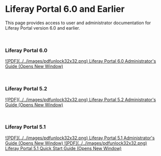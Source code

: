 # Liferay Portal 6.0 and Earlier [](id=liferay-portal-documentation)

This page provides access to user and administrator documentation for Liferay
Portal version 6.0 and earlier.

<p>&nbsp;</p>

### Liferay Portal 6.0 [](id=liferay-portal-6-0)

<a href="/documents/10184/359510/liferay-administrator-guide-6.0.pdf" target="_blank">
![PDF](../../images/pdfunlock32x32.png) Liferay Portal 6.0 Administrator's Guide
<span class="opens-new-window-accessible">(Opens New Window)</span>
</a>

<p>&nbsp;</p>

### Liferay Portal 5.2 [](id=liferay-portal-5-2)

<a href="/documents/10184/359510/liferay-administrator-guide-5.2.pdf" target="_blank">
![PDF](../../images/pdfunlock32x32.png) Liferay Portal 5.2 Administrator's Guide
<span class="opens-new-window-accessible">(Opens New Window)</span>
</a>

<p>&nbsp;</p>

### Liferay Portal 5.1 [](id=liferay-portal-5-1)

<a href="/documents/10184/359510/liferay-administrator-guide-5.1.pdf" target="_blank">
![PDF](../../images/pdfunlock32x32.png) Liferay Portal 5.1 Administrator's Guide
<span class="opens-new-window-accessible">(Opens New Window)</span>
</a>

<a href="/documents/10184/359510/liferay-quick-start-guide-5.1.pdf" target="_blank">
![PDF](../../images/pdfunlock32x32.png) Liferay Portal 5.1 Quick Start Guide
<span class="opens-new-window-accessible">(Opens New Window)</span>
</a>

<p>&nbsp;</p>
